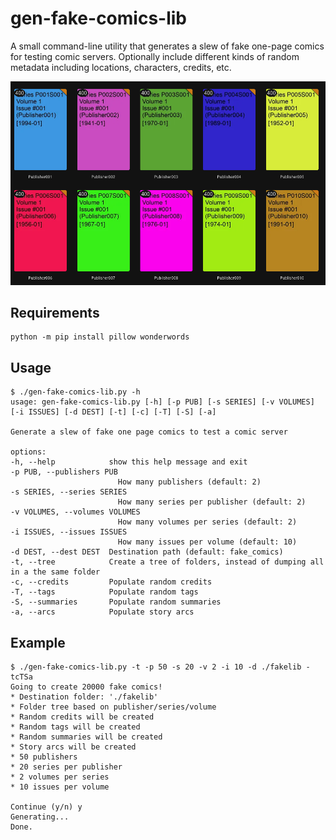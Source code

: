 # gen-fake-comics-lib
A small command-line utility that generates a slew of fake one-page comics for testing comic servers.  Optionally include different kinds of random metadata including locations, characters, credits, etc.

![Sample server screenshot of generated covers](./screenshot.png)

## Requirements

    python -m pip install pillow wonderwords

## Usage

    $ ./gen-fake-comics-lib.py -h
    usage: gen-fake-comics-lib.py [-h] [-p PUB] [-s SERIES] [-v VOLUMES] [-i ISSUES] [-d DEST] [-t] [-c] [-T] [-S] [-a]

    Generate a slew of fake one page comics to test a comic server

    options:
    -h, --help            show this help message and exit
    -p PUB, --publishers PUB
                            How many publishers (default: 2)
    -s SERIES, --series SERIES
                            How many series per publisher (default: 2)
    -v VOLUMES, --volumes VOLUMES
                            How many volumes per series (default: 2)
    -i ISSUES, --issues ISSUES
                            How many issues per volume (default: 10)
    -d DEST, --dest DEST  Destination path (default: fake_comics)
    -t, --tree            Create a tree of folders, instead of dumping all in a the same folder
    -c, --credits         Populate random credits
    -T, --tags            Populate random tags
    -S, --summaries       Populate random summaries
    -a, --arcs            Populate story arcs

## Example


    $ ./gen-fake-comics-lib.py -t -p 50 -s 20 -v 2 -i 10 -d ./fakelib -tcTSa
    Going to create 20000 fake comics!
    * Destination folder: './fakelib'
    * Folder tree based on publisher/series/volume
    * Random credits will be created
    * Random tags will be created
    * Random summaries will be created
    * Story arcs will be created
    * 50 publishers
    * 20 series per publisher
    * 2 volumes per series
    * 10 issues per volume

    Continue (y/n) y
    Generating...
    Done.


